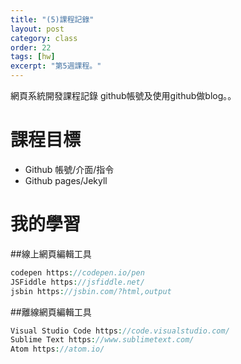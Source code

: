 ```yaml
---
title: "(5)課程記錄"
layout: post
category: class
order: 22
tags: [hw]
excerpt: "第5週課程。"
---
```

網頁系統開發課程記錄
github帳號及使用github做blog。。

# 課程目標
- Github 帳號/介面/指令
- Github pages/Jekyll

# 我的學習

##線上網頁編輯工具



```php
codepen https://codepen.io/pen
JSFiddle https://jsfiddle.net/
jsbin https://jsbin.com/?html,output
```
##離線網頁編輯工具

```php
Visual Studio Code https://code.visualstudio.com/
Sublime Text https://www.sublimetext.com/
Atom https://atom.io/
```





